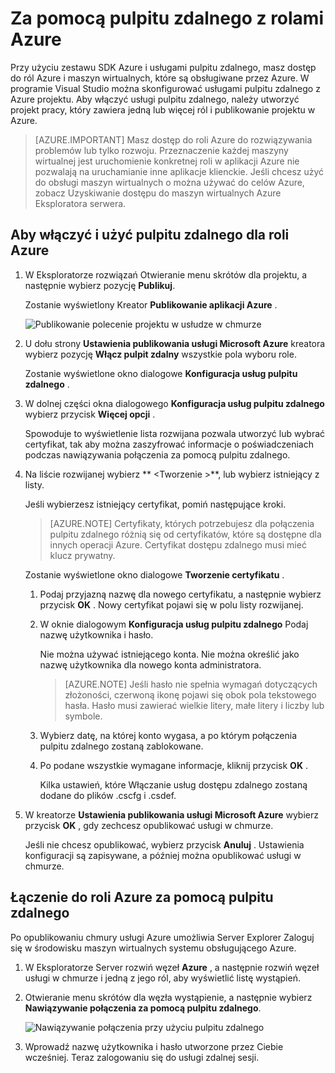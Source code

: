 <properties 
   pageTitle="Za pomocą pulpitu zdalnego z rolami Azure | Microsoft Azure"
   description="Za pomocą pulpitu zdalnego z rolami Azure"
   services="visual-studio-online"
   documentationCenter="na"
   authors="TomArcher"
   manager="douge"
   editor="" />
<tags 
   ms.service="multiple"
   ms.devlang="multiple"
   ms.topic="article"
   ms.tgt_pltfrm="na"
   ms.workload="na"
   ms.date="08/15/2016"
   ms.author="tarcher" />

# <a name="using-remote-desktop-with-azure-roles"></a>Za pomocą pulpitu zdalnego z rolami Azure

Przy użyciu zestawu SDK Azure i usługami pulpitu zdalnego, masz dostęp do ról Azure i maszyn wirtualnych, które są obsługiwane przez Azure. W programie Visual Studio można skonfigurować usługami pulpitu zdalnego z Azure projektu. Aby włączyć usługi pulpitu zdalnego, należy utworzyć projekt pracy, który zawiera jedną lub więcej ról i publikowanie projektu w Azure.

>[AZURE.IMPORTANT] Masz dostęp do roli Azure do rozwiązywania problemów lub tylko rozwoju. Przeznaczenie każdej maszyny wirtualnej jest uruchomienie konkretnej roli w aplikacji Azure nie pozwalają na uruchamianie inne aplikacje klienckie. Jeśli chcesz użyć do obsługi maszyn wirtualnych o można używać do celów Azure, zobacz Uzyskiwanie dostępu do maszyn wirtualnych Azure Eksploratora serwera.

## <a name="to-enable-and-use-remote-desktop-for-an-azure-role"></a>Aby włączyć i użyć pulpitu zdalnego dla roli Azure

1. W Eksploratorze rozwiązań Otwieranie menu skrótów dla projektu, a następnie wybierz pozycję **Publikuj**.

    Zostanie wyświetlony Kreator **Publikowanie aplikacji Azure** .

    ![Publikowanie polecenie projektu w usłudze w chmurze](./media/vs-azure-tools-remote-desktop-roles/IC799161.png)

1. U dołu strony **Ustawienia publikowania usługi Microsoft Azure** kreatora wybierz pozycję **Włącz pulpit zdalny** wszystkie pola wyboru role. 

    Zostanie wyświetlone okno dialogowe **Konfiguracja usług pulpitu zdalnego** .

1. W dolnej części okna dialogowego **Konfiguracja usług pulpitu zdalnego** wybierz przycisk **Więcej opcji** . 
 
    Spowoduje to wyświetlenie lista rozwijana pozwala utworzyć lub wybrać certyfikat, tak aby można zaszyfrować informacje o poświadczeniach podczas nawiązywania połączenia za pomocą pulpitu zdalnego.

1. Na liście rozwijanej wybierz ** &lt;Tworzenie >**, lub wybierz istniejący z listy. 

    Jeśli wybierzesz istniejący certyfikat, pomiń następujące kroki.

    >[AZURE.NOTE] Certyfikaty, których potrzebujesz dla połączenia pulpitu zdalnego różnią się od certyfikatów, które są dostępne dla innych operacji Azure. Certyfikat dostępu zdalnego musi mieć klucz prywatny.

    Zostanie wyświetlone okno dialogowe **Tworzenie certyfikatu** .

    1. Podaj przyjazną nazwę dla nowego certyfikatu, a następnie wybierz przycisk **OK** . Nowy certyfikat pojawi się w polu listy rozwijanej.

    1. W oknie dialogowym **Konfiguracja usług pulpitu zdalnego** Podaj nazwę użytkownika i hasło.
    
        Nie można używać istniejącego konta. Nie można określić jako nazwę użytkownika dla nowego konta administratora.

        >[AZURE.NOTE] Jeśli hasło nie spełnia wymagań dotyczących złożoności, czerwoną ikonę pojawi się obok pola tekstowego hasła. Hasło musi zawierać wielkie litery, małe litery i liczby lub symbole.

    1. Wybierz datę, na której konto wygasa, a po którym połączenia pulpitu zdalnego zostaną zablokowane.

    1. Po podane wszystkie wymagane informacje, kliknij przycisk **OK** .
    
        Kilka ustawień, które Włączanie usług dostępu zdalnego zostaną dodane do plików .cscfg i .csdef.

1. W kreatorze **Ustawienia publikowania usługi Microsoft Azure** wybierz przycisk **OK** , gdy zechcesz opublikować usługi w chmurze.

    Jeśli nie chcesz opublikować, wybierz przycisk **Anuluj** . Ustawienia konfiguracji są zapisywane, a później można opublikować usługi w chmurze.

## <a name="connect-to-an-azure-role-by-using-remote-desktop"></a>Łączenie do roli Azure za pomocą pulpitu zdalnego

Po opublikowaniu chmury usługi Azure umożliwia Server Explorer Zaloguj się w środowisku maszyn wirtualnych systemu obsługującego Azure. 

1. W Eksploratorze Server rozwiń węzeł **Azure** , a następnie rozwiń węzeł usługi w chmurze i jedną z jego ról, aby wyświetlić listę wystąpień.

1. Otwieranie menu skrótów dla węzła wystąpienie, a następnie wybierz **Nawiązywanie połączenia za pomocą pulpitu zdalnego**.

    ![Nawiązywanie połączenia przy użyciu pulpitu zdalnego](./media/vs-azure-tools-remote-desktop-roles/IC799162.png)

1. Wprowadź nazwę użytkownika i hasło utworzone przez Ciebie wcześniej. Teraz zalogowaniu się do usługi zdalnej sesji.


